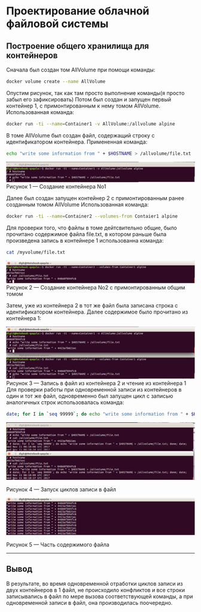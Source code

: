 # Проектирование облачной файловой системы
## Построение общего хранилища для контейнеров

Сначала был создан том AllVolume при помощи команды:
```bash
docker volume create --name AllVolume
```
Опустим рисунок, так как там просто выполнение команды(я просто забыл его зафиксировать)
Потом был создан и запущен первый контейнер 1, с примонтированным к нему томом AllVolume.
Использованная команда:
```bash
docker run -ti --name=Container1 -v AllVolume:/allvolume alpine
```
В томе AllVolume был создан файл, содержащий строку с идентификатором контейнера.
Примененная команда:
```bash
echo "write some information from " + $HOSTNAME > /allvolume/file.txt
```
![alt-текст](https://github.com/den5509/lab_ram/blob/master/%D0%A1%D0%BD%D0%B8%D0%BC%D0%BE%D0%BA%20%D1%8D%D0%BA%D1%80%D0%B0%D0%BD%D0%B0%20%D0%BE%D1%82%202017-11-15%2010-06-13.png)
Рисунок 1 — Создание контейнера No1

Далее был создан запущен контейнер 2 с примонтированным ранее созданным томом AllVolume
Использованная команда:
```bash
docker run -ti --name=Container2 --volumes-from Contaier1 alpine
```
Для проверки того, что файлы в томе дейтсвительно общие, было прочитано содержимое файла file.txt, в котором раньше была произведена запись в контейнере 1 использованна команда:
```bash
cat /myvolume/file.txt
```
![alt-текст](https://github.com/den5509/lab_ram/blob/master/%D0%A1%D0%BD%D0%B8%D0%BC%D0%BE%D0%BA%20%D1%8D%D0%BA%D1%80%D0%B0%D0%BD%D0%B0%20%D0%BE%D1%82%202017-11-15%2010-06-53.png)
Рисунок 2 — Создание контейнера No2 с примонтированным общим томом

Затем, уже из контейнера 2 в тот же файл была записана строка с идентификатором контейнера. Далее содержимое было прочитано из контейнера 1:

![alt-текст](https://github.com/den5509/lab_ram/blob/master/%D0%A1%D0%BD%D0%B8%D0%BC%D0%BE%D0%BA%20%D1%8D%D0%BA%D1%80%D0%B0%D0%BD%D0%B0%20%D0%BE%D1%82%202017-11-15%2010-08-02.png)
Рисунок 3 — Запись в файл из контейнера 2 и чтение из контейнера 1
Для проверки работы при одновременной записи из контейнеров в один и тот же файл, одновременно был запущен цикл с записью аналогичных строк использовалась команда:
```bash
date; for I in `seq 99999`; do echo "write some information from " + $HOSTNAME > /allvolume/file.txt; done; date;
```
![alt-текст](https://github.com/den5509/lab_ram/blob/master/%D0%A1%D0%BD%D0%B8%D0%BC%D0%BE%D0%BA%20%D1%8D%D0%BA%D1%80%D0%B0%D0%BD%D0%B0%20%D0%BE%D1%82%202017-11-15%2010-10-54.png)

Рисунок 4 — Запуск циклов записи в файл

![alt-текст](https://github.com/den5509/lab_ram/blob/master/%D0%A1%D0%BD%D0%B8%D0%BC%D0%BE%D0%BA%20%D1%8D%D0%BA%D1%80%D0%B0%D0%BD%D0%B0%20%D0%BE%D1%82%202017-11-15%2010-20-43.png)

Рисунок 5 — Часть содержимого файла

---
## Вывод
В результате, во время одновременной отработки циклов записи из двух контейнеров в 1 файл, не происходило конфликтов и все строки записывались в файл по мере вызова соответствующей команды, а при одновременной записи в файл, она производилась поочередно.
